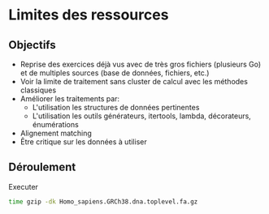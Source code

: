 
# Limites des ressources

## Objectifs

- Reprise des exercices déjà vus avec de très gros fichiers (plusieurs Go) et de multiples sources (base de données, fichiers, etc.)
- Voir la limite de traitement sans cluster de calcul avec les méthodes classiques
- Améliorer les traitements par:
	- L'utilisation les structures de données pertinentes
	- L'utilisation les outils générateurs, itertools, lambda, décorateurs, énumérations
- Alignement matching
- Être critique sur les données à utiliser


## Déroulement

Executer

```bash
time gzip -dk Homo_sapiens.GRCh38.dna.toplevel.fa.gz
```
